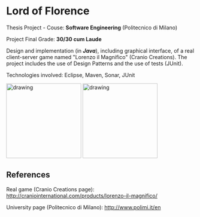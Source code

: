 # Lord of Florence

Thesis Project - Couse: <b>Software Engineering</b> (Politecnico di Milano)

Project Final Grade: <b>30/30 cum Laude</b>

Design and implementation (in <i><b>Java</b></i>), including graphical interface, of a real client-server game named "Lorenzo il Magnifico" (Cranio Creations). The project includes the use of Design Patterns and the use of tests (JUnit).

Technologies involved: Eclipse, Maven, Sonar, JUnit

<img src="https://www.goblins.net/files/styles/inline_full/public/images/review/lorenzo-magnifico.jpg?itok=Gee6EJp-" alt="drawing" width="200"/>   <img src="https://www.strategia2.it/wp-content/uploads/lorenzo_il_magnifico_retro_del_gioco-1.jpg" alt="drawing" width="200"/>

## References

Real game (Cranio Creations page): http://craniointernational.com/products/lorenzo-il-magnifico/

University page (Politecnico di Milano): http://www.polimi.it/en
